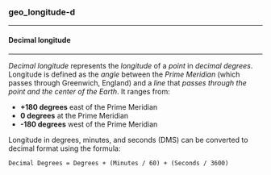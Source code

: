 ### geo_longitude-d



------
#### Decimal longitude



------
*Decimal longitude* represents the *longitude* of a *point* in *decimal degrees*. Longitude is defined as the *angle* between the *Prime Meridian* (which passes through Greenwich, England) and a *line* that *passes through the point and the center of the Earth*. It ranges from:

- **+180 degrees** east of the Prime Meridian
- **0 degrees** at the Prime Meridian
- **-180 degrees** west of the Prime Meridian

Longitude in degrees, minutes, and seconds (DMS) can be converted to decimal format using the formula:

`Decimal Degrees = Degrees + (Minutes / 60) + (Seconds / 3600)`